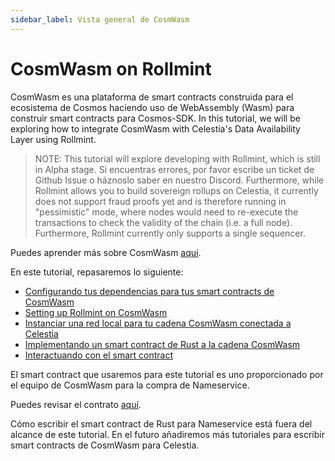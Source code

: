 ```yaml
---
sidebar_label: Vista general de CosmWasm
---
```


# CosmWasm on Rollmint

CosmWasm es una plataforma de smart contracts construida para el ecosistema de Cosmos haciendo uso de WebAssembly (Wasm) para construir smart contracts para Cosmos-SDK. In this tutorial, we will be exploring how to integrate CosmWasm with Celestia's Data Availability Layer using Rollmint.

> NOTE: This tutorial will explore developing with Rollmint, which is still in Alpha stage. Si encuentras errores, por favor escribe un ticket de Github Issue o háznoslo saber en nuestro Discord. Furthermore, while Rollmint allows you to build sovereign rollups on Celestia, it currently does not support fraud proofs yet and is therefore running in "pessimistic" mode, where nodes would need to re-execute the transactions to check the validity of the chain (i.e. a full node). Furthermore, Rollmint currently only supports a single sequencer.

Puedes aprender más sobre CosmWasm [aquí](https://docs.cosmwasm.com/docs/1.0/).

En este tutorial, repasaremos lo siguiente:

* [Configurando tus dependencias para tus smart contracts de CosmWasm](./cosmwasm-dependency.md)
* [Setting up Rollmint on CosmWasm](./cosmwasm-dependency.md#wasmd-installation)
* [Instanciar una red local para tu cadena CosmWasm conectada a Celestia](./cosmwasm-environment.md)
* [Implementando un smart contract de Rust a la cadena CosmWasm](./cosmwasm-contract-deployment.md)
* [Interactuando con el smart contract](./cosmwasm-contract-interaction.md)

El smart contract que usaremos para este tutorial es uno proporcionado por el equipo de CosmWasm para la compra de Nameservice.

Puedes revisar el contrato [aquí](https://github.com/InterWasm/cw-contracts/tree/main/contracts/nameservice).

Cómo escribir el smart contract de Rust para Nameservice está fuera del alcance de este tutorial. En el futuro añadiremos más tutoriales para escribir smart contracts de CosmWasm para Celestia.
